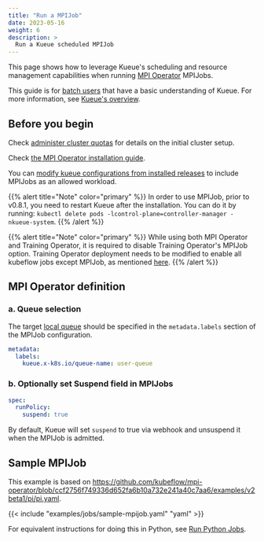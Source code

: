 ```yaml
---
title: "Run a MPIJob"
date: 2023-05-16
weight: 6
description: >
  Run a Kueue scheduled MPIJob
---
```


This page shows how to leverage Kueue's scheduling and resource management capabilities when running [MPI Operator](https://www.kubeflow.org/docs/components/training/mpi/) MPIJobs.

This guide is for [batch users](/docs/tasks#batch-user) that have a basic understanding of Kueue. For more information, see [Kueue's overview](/docs/overview).

## Before you begin

Check [administer cluster quotas](/docs/tasks/manage/administer_cluster_quotas) for details on the initial cluster setup.

Check [the MPI Operator installation guide](https://github.com/kubeflow/mpi-operator#installation).

You can [modify kueue configurations from installed releases](/docs/installation#install-a-custom-configured-released-version) to include MPIJobs as an allowed workload.

{{% alert title="Note" color="primary" %}}
In order to use MPIJob, prior to v0.8.1, you need to restart Kueue after the installation.
You can do it by running: `kubectl delete pods -lcontrol-plane=controller-manager -nkueue-system`.
{{% /alert %}}

{{% alert title="Note" color="primary" %}}
While using both MPI Operator and Training Operator, it is required to disable Training Operator's MPIJob option.
Training Operator deployment needs to be  modified to enable all kubeflow jobs except MPIJob, as mentioned [here](https://github.com/kubeflow/training-operator/issues/1777).
{{% /alert %}}

## MPI Operator definition

### a. Queue selection

The target [local queue](/docs/concepts/local_queue) should be specified in the `metadata.labels` section of the MPIJob configuration.

```yaml
metadata:
  labels:
    kueue.x-k8s.io/queue-name: user-queue
```

### b. Optionally set Suspend field in MPIJobs

```yaml
spec:
  runPolicy:
    suspend: true
```

By default, Kueue will set `suspend` to true via webhook and unsuspend it when the MPIJob is admitted.

## Sample MPIJob

This example is based on https://github.com/kubeflow/mpi-operator/blob/ccf2756f749336d652fa6b10a732e241a40c7aa6/examples/v2beta1/pi/pi.yaml.

{{< include "examples/jobs/sample-mpijob.yaml" "yaml" >}}

For equivalent instructions for doing this in Python, see [Run Python Jobs](/docs/tasks/run/python_jobs/#mpi-operator-job).
